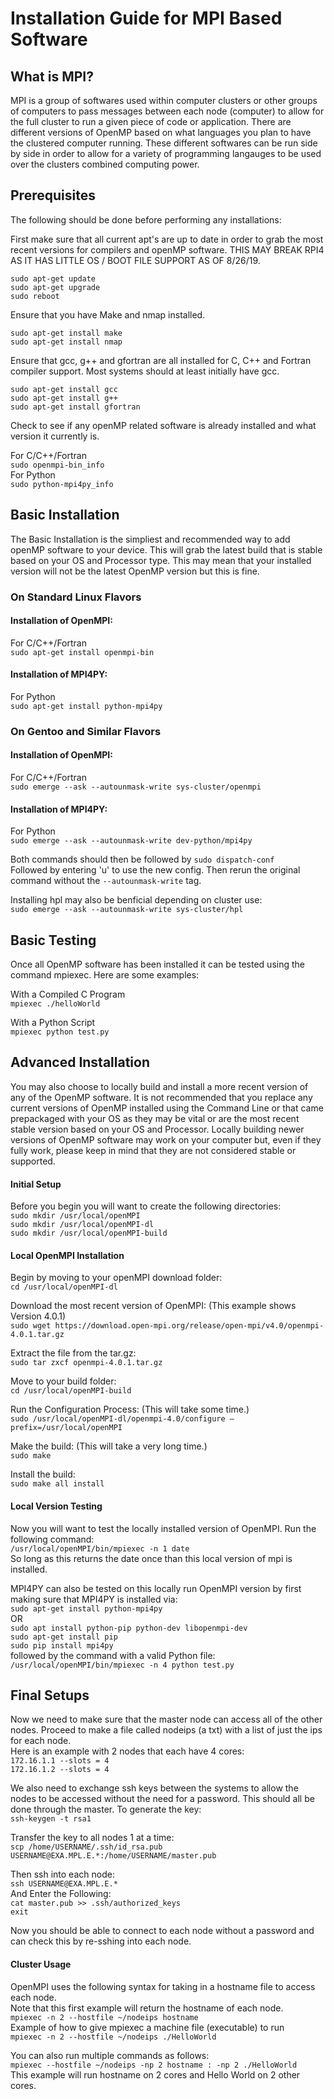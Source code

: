 # Installation Guide for MPI Based Software

## What is MPI?

MPI is a group of softwares used within computer clusters or other groups of computers to pass messages between each node (computer) to allow for the full cluster to run a given piece of code or application. There are different versions of OpenMP based on what languages you plan to have the clustered computer running. These different softwares can be run side by side in order to allow for a variety of programming langauges to be used over the clusters combined computing power.

## Prerequisites

The following should be done before performing any installations:

First make sure that all current apt's are up to date in order to grab the most recent versions for compilers and openMP software.
THIS MAY BREAK RPI4 AS IT HAS LITTLE OS / BOOT FILE SUPPORT AS OF 8/26/19.

`sudo apt-get update` <br />
`sudo apt-get upgrade` <br />
`sudo reboot` <br />

Ensure that you have Make and nmap installed.

`sudo apt-get install make` <br />
`sudo apt-get install nmap` <br />

Ensure that gcc, g++ and gfortran are all installed for C, C++ and Fortran compiler support. Most systems should at least initially have gcc.

`sudo apt-get install gcc` <br />
`sudo apt-get install g++` <br />
`sudo apt-get install gfortran` <br />

Check to see if any openMP related software is already installed and what version it currently is.

For C/C++/Fortran <br />
`sudo openmpi-bin_info` <br />
For Python <br />
`sudo python-mpi4py_info` <br />

## Basic Installation

The Basic Installation is the simpliest and recommended way to add openMP software to your device. This will grab the latest build that is stable based on your OS and Processor type. This may mean that your installed version will not be the latest OpenMP version but this is fine.

### On Standard Linux Flavors

#### Installation of OpenMPI:
For C/C++/Fortran <br />
`sudo apt-get install openmpi-bin` <br />

#### Installation of MPI4PY:
For Python <br />
`sudo apt-get install python-mpi4py` <br />

### On Gentoo and Similar Flavors

#### Installation of OpenMPI:
For C/C++/Fortran <br />
`sudo emerge --ask --autounmask-write sys-cluster/openmpi` <br />

#### Installation of MPI4PY:
For Python <br />
`sudo emerge --ask --autounmask-write dev-python/mpi4py` <br />

Both commands should then be followed by
`sudo dispatch-conf` <br />
Followed by entering 'u' to use the new config. Then rerun the original command without the `--autounmask-write` tag.

Installing hpl may also be benficial depending on cluster use: <br />
`sudo emerge --ask --autounmask-write sys-cluster/hpl` <br />

## Basic Testing

Once all OpenMP software has been installed it can be tested using the command mpiexec. Here are some examples:

With a Compiled C Program <br />
`mpiexec ./helloWorld`<br />

With a Python Script <br />
`mpiexec python test.py`<br />

## Advanced Installation

You may also choose to locally build and install a more recent version of any of the OpenMP software. It is not recommended that you replace any current versions of OpenMP installed using the Command Line or that came prepackaged with your OS as they may be vital or are the most recent stable version based on your OS and Processor. Locally building newer versions of OpenMP software may work on your computer but, even if they fully work, please keep in mind that they are not considered stable or supported.

#### Initial Setup

Before you begin you will want to create the following directories: <br />
`sudo mkdir /usr/local/openMPI` <br />
`sudo mkdir /usr/local/openMPI-dl` <br />
`sudo mkdir /usr/local/openMPI-build` <br />

#### Local OpenMPI Installation

Begin by moving to your openMPI download folder: <br />
`cd /usr/local/openMPI-dl` <br />

Download the most recent version of OpenMPI: (This example shows Version 4.0.1) <br />
`sudo wget https://download.open-mpi.org/release/open-mpi/v4.0/openmpi-4.0.1.tar.gz`<br />

Extract the file from the tar.gz: <br />
`sudo tar zxcf openmpi-4.0.1.tar.gz` <br />

Move to your build folder: <br />
`cd /usr/local/openMPI-build` <br />

Run the Configuration Process: (This will take some time.) <br />
`sudo /usr/local/openMPI-dl/openmpi-4.0/configure –prefix=/usr/local/openMPI` <br />

Make the build: (This will take a very long time.) <br />
`sudo make` <br />

Install the build: <br />
`sudo make all install`

#### Local Version Testing

Now you will want to test the locally installed version of OpenMPI. 
Run the following command: <br />
`/usr/local/openMPI/bin/mpiexec -n 1 date` <br />
So long as this returns the date once than this local version of mpi is installed.

MPI4PY can also be tested on this locally run OpenMPI version by first making sure that MPI4PY is installed via: <br />
`sudo apt-get install python-mpi4py` <br />
OR <br />
`sudo apt install python-pip python-dev libopenmpi-dev`<br />
`sudo apt-get install pip` <br />
`sudo pip install mpi4py` <br />
followed by the command with a valid Python file: <br />
`/usr/local/openMPI/bin/mpiexec -n 4 python test.py` <br />

## Final Setups

Now we need to make sure that the master node can access all of the other nodes.
Proceed to make a file called nodeips (a txt) with a list of just the ips for each node. <br />
Here is an example with 2 nodes that each have 4 cores: <br />
`172.16.1.1 --slots = 4` <br />
`172.16.1.2 --slots = 4` <br />

We also need to exchange ssh keys between the systems to allow the nodes to be accessed without the need for a password.
This should all be done through the master.
To generate the key: <br />
`ssh-keygen -t rsa1` <br />

Transfer the key to all nodes 1 at a time: <br />
`scp /home/USERNAME/.ssh/id_rsa.pub USERNAME@EXA.MPL.E.*:/home/USERNAME/master.pub` <br />

Then ssh into each node: <br />
`ssh USERNAME@EXA.MPL.E.*` <br />
And Enter the Following: <br />
`cat master.pub >> .ssh/authorized_keys` <br />
`exit` <br />

Now you should be able to connect to each node without a password and can check this by re-sshing into each node.

#### Cluster Usage

OpenMPI uses the following syntax for taking in a hostname file to access each node. <br />
Note that this first example will return the hostname of each node. <br />
`mpiexec -n 2 --hostfile ~/nodeips hostname` <br />
Example of how to give mpiexec a machine file (executable) to run <br />
`mpiexec -n 2 --hostfile ~/nodeips ./HelloWorld`<br />

You can also run multiple commands as follows: <br />
`mpiexec --hostfile ~/nodeips -np 2 hostname : -np 2 ./HelloWorld` <br />
This example will run hostname on 2 cores and Hello World on 2 other cores.

